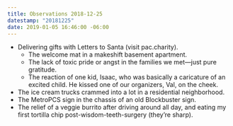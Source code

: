 ```yaml
---
title: Observations 2018-12-25
datestamp: "20181225"
date: 2019-01-05 16:46:00 -06:00
---
```


- Delivering gifts with Letters to Santa (visit pac.charity).
	- The welcome mat in a makeshift basement apartment.
	- The lack of toxic pride or angst in the families we met—just pure gratitude.
	- The reaction of one kid, Isaac, who was basically a caricature of an excited child. He kissed one of our organizers, Val, on the cheek.
- The ice cream trucks crammed into a lot in a residential neighborhood.
- The MetroPCS sign in the chassis of an old Blockbuster sign.
- The relief of a veggie burrito after driving around all day, and eating my first tortilla chip post-wisdom-teeth-surgery (they’re sharp).
